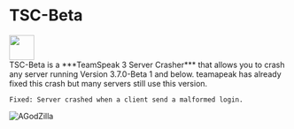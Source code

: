 # TSC-Beta
<a href="https://github.com/cydolo/TSC-Beta/releases" target="_blank">
  <img height="45" weight="45" align="center" src="https://pngimage.net/wp-content/uploads/2018/05/button-flat-png-7.png"/>
</a>
<br>
TSC-Beta is a ***TeamSpeak 3 Server Crasher*** that allows you to crash any server running Version 3.7.0-Beta 1 and below.
teamapeak has already fixed this crash but many servers still use this version.

```
Fixed: Server crashed when a client send a malformed login.
```

![AGodZilla](https://files.catbox.moe/rutdxh.PNG)
